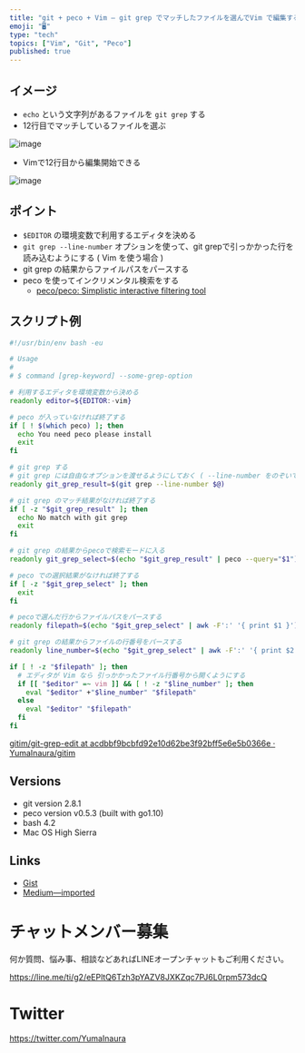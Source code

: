 ```yaml
---
title: "git + peco + Vim — git grep でマッチしたファイルを選んでVim で編集する"
emoji: "🖥"
type: "tech"
topics: ["Vim", "Git", "Peco"]
published: true
---
```



## イメージ

- `echo` という文字列があるファイルを `git grep` する
- 12行目でマッチしているファイルを選ぶ

![image](https://user-images.githubusercontent.com/13635059/44803731-40ac2f80-abfa-11e8-9839-85b8365107b7.png)

- Vimで12行目から編集開始できる

![image](https://user-images.githubusercontent.com/13635059/44803733-41dd5c80-abfa-11e8-9cbb-e4328ed012ea.png)

## ポイント

- `$EDITOR` の環境変数で利用するエディタを決める
- `git grep --line-number` オプションを使って、git grepで引っかかった行を読み込むようにする ( Vim を使う場合 )
- git grep の結果からファイルパスをパースする
- peco を使ってインクリメンタル検索をする
  - [peco/peco: Simplistic interactive filtering tool](https://github.com/peco/peco)
  
## スクリプト例

```sh
#!/usr/bin/env bash -eu

# Usage
#
# $ command [grep-keyword] --some-grep-option

# 利用するエディタを環境変数から決める
readonly editor=${EDITOR:-vim}

# peco が入っていなければ終了する
if [ ! $(which peco) ]; then
  echo You need peco please install
  exit
fi

# git grep する
# git grep には自由なオプションを渡せるようにしておく ( --line-number をのぞいて )
readonly git_grep_result=$(git grep --line-number $@)

# git grep のマッチ結果がなければ終了する
if [ -z "$git_grep_result" ]; then
  echo No match with git grep
  exit
fi

# git grep の結果からpecoで検索モードに入る
readonly git_grep_select=$(echo "$git_grep_result" | peco --query="$1")

# peco での選択結果がなければ終了する
if [ -z "$git_grep_select" ]; then
  exit
fi

# pecoで選んだ行からファイルパスをパースする
readonly filepath=$(echo "$git_grep_select" | awk -F':' '{ print $1 }')

# git grep の結果からファイルの行番号をパースする
readonly line_number=$(echo "$git_grep_select" | awk -F':' '{ print $2 }')

if [ ! -z "$filepath" ]; then
  # エディタが Vim なら 引っかかったファイル行番号から開くようにする
  if [[ "$editor" =~ vim ]] && [ ! -z "$line_number" ]; then
    eval "$editor" +"$line_number" "$filepath"
  else
    eval "$editor" "$filepath"
  fi
fi
```

[gitim/git-grep-edit at acdbbf9bcbfd92e10d62be3f92bff5e6e5b0366e · YumaInaura/gitim](https://github.com/YumaInaura/gitim/blob/acdbbf9bcbfd92e10d62be3f92bff5e6e5b0366e/bin/git-grep-edit)

## Versions

- git version 2.8.1
- peco version v0.5.3 (built with go1.10)
- bash 4.2
- Mac OS High Sierra

## Links

- [Gist](https://gist.github.com/YumaInaura/ed6963ad1b0898299628b1291e2e71f4)
- [Medium—imported](https://medium.com/supersonic-generation/git-git-grep-and-edit-with-editor-e-g-vim-fae7d468530f)








<!-- Update From Qiita API -->

# チャットメンバー募集


何か質問、悩み事、相談などあればLINEオープンチャットもご利用ください。

https://line.me/ti/g2/eEPltQ6Tzh3pYAZV8JXKZqc7PJ6L0rpm573dcQ





# Twitter


https://twitter.com/YumaInaura


<!-- Update From Qiita API -->


